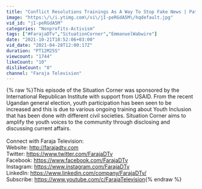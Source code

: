 ```yaml
---
title: "Conflict Resolutions Trainings As A Way To Stop Fake News | Patricia Maganda"
image: "https:\/\/i.ytimg.com\/vi\/jI-peRGdA5M\/hqdefault.jpg"
vid_id: "jI-peRGdA5M"
categories: "Nonprofits-Activism"
tags: ["#FarajaDTv","SituationCorner","EmmanuelWabwire"]
date: "2021-10-21T18:52:06+03:00"
vid_date: "2021-04-28T12:00:17Z"
duration: "PT12M25S"
viewcount: "1744"
likeCount: "10"
dislikeCount: "0"
channel: "Faraja Television"
---
```

{% raw %}This episode of the Situation Corner was sponsored by the International Republican Institute with support from USAID. From the recent Ugandan general election, youth participation has been seen to be increased and this is due to various ongoing training about Youth Inclusion that has been done with different civil societies. Situation Corner aims to amplify the youth voices to the community through disclosing and discussing current affairs.<br /><br />Connect with Faraja Television:<br />Website: <a rel="nofollow" target="blank" href="http://farajadtv.com">http://farajadtv.com</a><br />Twitter: <a rel="nofollow" target="blank" href="https://www.twitter.com/FarajaDTv">https://www.twitter.com/FarajaDTv</a><br />Facebook: <a rel="nofollow" target="blank" href="https://www.facebook.com/FarajaDTv">https://www.facebook.com/FarajaDTv</a><br />Instagram: <a rel="nofollow" target="blank" href="https://www.instagram.com/FarajaDTv">https://www.instagram.com/FarajaDTv</a><br />LinkedIn: <a rel="nofollow" target="blank" href="https://www.linkedin.com/company/FarajaDTv/">https://www.linkedin.com/company/FarajaDTv/</a><br />Subscribe: <a rel="nofollow" target="blank" href="https://www.youtube.com/c/FarajaTelevision">https://www.youtube.com/c/FarajaTelevision</a>{% endraw %}
